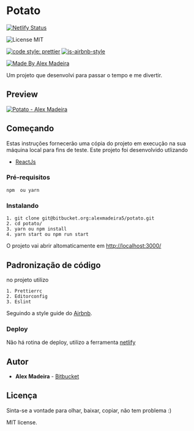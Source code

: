 # Potato 

[![Netlify Status](https://api.netlify.com/api/v1/badges/7f66046c-2026-445f-afcd-85d658fef712/deploy-status)](https://app.netlify.com/sites/eager-rosalind-8eb5d6/deploys)

![License MIT](https://img.shields.io/badge/license-MIT-green)

[![code style: prettier](https://img.shields.io/badge/code_style-prettier-ff69b4.svg)](https://github.com/prettier/prettier) [![js-airbnb-style](https://img.shields.io/badge/code%20style-airbnb-ff69b4.svg)](https://github.com/airbnb/javascript)

[![Made By Alex Madeira](https://img.shields.io/badge/%20made%20by-Alex%20Madeira-blue)](https://www.alexmadeira.com.br/)

Um projeto que desenvolvi para passar o tempo e me divertir.

## Preview

[![Potato - Alex Madeira](http://potato.alexmadeira.com.br/preview.png)](http://potato.alexmadeira.com.br/)

## Começando

Estas instruções fornecerão uma cópia do projeto em execução na sua máquina local para fins de teste.
Este projeto foi desenvolvido utlizando

- [ReactJs](https://github.com/facebook/react/ 'React js')

### Pré-requisitos

```
npm  ou yarn
```

### Instalando

```
1. git clone git@bitbucket.org:alexmadeira5/potato.git
2. cd potato/
3. yarn ou npm install
4. yarn start ou npm run start
```

O projeto vai abrir altomaticamente em [http://localhost:3000/](http://localhost:3000/ 'http://localhost:3000/')

## Padronização de código

no projeto utilizo

```
1. Prettierrc
2. Editorconfig
3. Eslint
```

Seguindo a style guide do [Airbnb](https://github.com/airbnb/javascript 'Airbnb').

### Deploy

Não há rotina de deploy, utilizo a ferramenta [netlify]("https://www.netlify.com/")

## Autor

- **Alex Madeira** - [Bitbucket](https://bitbucket.org/alexmadeira5/)

## Licença

Sinta-se a vontade para olhar, baixar, copiar, não tem problema :)

MIT license.

